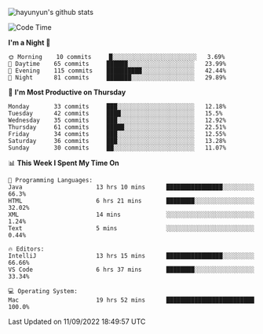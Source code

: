 
![hayunyun's github stats](https://github-readme-stats.vercel.app/api?username=hayunyun&show_icons=true)


<!--START_SECTION:waka-->
![Code Time](http://img.shields.io/badge/Code%20Time-444%20hrs%2019%20mins-blue)

**I'm a Night 🦉** 

```text
🌞 Morning    10 commits     █░░░░░░░░░░░░░░░░░░░░░░░░   3.69% 
🌆 Daytime    65 commits     ██████░░░░░░░░░░░░░░░░░░░   23.99% 
🌃 Evening    115 commits    ██████████░░░░░░░░░░░░░░░   42.44% 
🌙 Night      81 commits     ███████░░░░░░░░░░░░░░░░░░   29.89%

```
📅 **I'm Most Productive on Thursday** 

```text
Monday       33 commits     ███░░░░░░░░░░░░░░░░░░░░░░   12.18% 
Tuesday      42 commits     ████░░░░░░░░░░░░░░░░░░░░░   15.5% 
Wednesday    35 commits     ███░░░░░░░░░░░░░░░░░░░░░░   12.92% 
Thursday     61 commits     █████░░░░░░░░░░░░░░░░░░░░   22.51% 
Friday       34 commits     ███░░░░░░░░░░░░░░░░░░░░░░   12.55% 
Saturday     36 commits     ███░░░░░░░░░░░░░░░░░░░░░░   13.28% 
Sunday       30 commits     ██░░░░░░░░░░░░░░░░░░░░░░░   11.07%

```


📊 **This Week I Spent My Time On** 

```text
💬 Programming Languages: 
Java                     13 hrs 10 mins      ████████████████░░░░░░░░░   66.3% 
HTML                     6 hrs 21 mins       ████████░░░░░░░░░░░░░░░░░   32.02% 
XML                      14 mins             ░░░░░░░░░░░░░░░░░░░░░░░░░   1.24% 
Text                     5 mins              ░░░░░░░░░░░░░░░░░░░░░░░░░   0.44%

🔥 Editors: 
IntelliJ                 13 hrs 15 mins      ████████████████░░░░░░░░░   66.66% 
VS Code                  6 hrs 37 mins       ████████░░░░░░░░░░░░░░░░░   33.34%

💻 Operating System: 
Mac                      19 hrs 52 mins      █████████████████████████   100.0%

```


 Last Updated on 11/09/2022 18:49:57 UTC
<!--END_SECTION:waka-->

<!--
**hayunyun/hayunyun** is a ✨ _special_ ✨ repository because its `README.md` (this file) appears on your GitHub profile.

Here are some ideas to get you started:

- 🔭 I’m currently working on ...
- 🌱 I’m currently learning ...
- 👯 I’m looking to collaborate on ...
- 🤔 I’m looking for help with ...
- 💬 Ask me about ...
- 📫 How to reach me: ...
- 😄 Pronouns: ...
- ⚡ Fun fact: ...
-->
